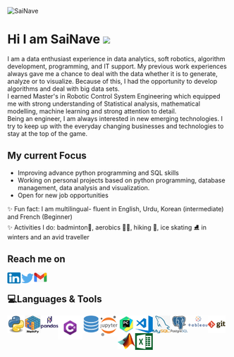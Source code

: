 </a><img src="https://komarev.com/ghpvc/?username=SaiNave&style=flat&label=Profile visits" alt="SaiNave" /></a>
<!--</a>[![Visits Badge](https://badges.pufler.dev/years/SaiNave)](https://badges.pufler.dev)</a>!-->
# Hi I am SaiNave <img src="https://media.giphy.com/media/hvRJCLFzcasrR4ia7z/giphy.gif" width="30px">
I am a data enthusiast experience in  data analytics, soft robotics, algorithm development, programming, and IT support. 
My previous work experiences always gave me a chance to deal with the data  whether it is to generate, analyze or to visualize. 
Because of this, I had the opportunity to develop algorithms and deal with big data sets.<br/>
I earned Master's in Robotic Control System Engineering which equipped me with strong understanding of Statistical analysis, mathematical modelling, machine learning and strong attention to detail.<br/>
Being an engineer, I am always interested in new emerging technologies. I try to keep up with the everyday changing businesses and technologies to stay at the top of the game.

## My current Focus
- Improving advance python programming and SQL skills
- Working on personal projects based on python programming, database management, data analysis and visualization.
- Open for new job opportunities

✨ Fun fact: I am multilingual- fluent in English, Urdu, Korean (intermediate) and French (Beginner)
</br>✨ Activities I do: badminton🏸, aerobics 🏃‍♀️, hiking 🥾, ice skating ⛸️ in winters and an avid traveller

## Reach me on
[<img align ="left" alt="SaiNave's LinkedIN" height ="25" width="30" src="logos/linkedin_icon.png"/>](https://www.linkedin.com/in/sairah-naveed)
[<img align ="left" alt="SaiNave's Twitter" heightt ="25" width="30" src="logos/twitter_icon.png"/>](https://twitter.com/NaveedSairah)
[<img align ="left" alt="g_logo" width="30" src="logos/g_logo.png"/>](mailto:nave.sai25@gmail.com)
<br/>

## 💻Languages & Tools
</p> 
<img align="left" alt= "python_logo" width="40" src="logos/python_logo.png" />
<img align="left" alt= "numpy_logo" Height = "40" width="35" src="logos/numpy.png" />
<img align="left" alt= "pandas_logo" width="40" src="logos/pandas.png" />
<img align="left" alt= "Csharp_Logo" width="55" src="logos/Csharp_Logo.png"/ >
<img align="left" alt= "sql_logo" width="40" src="logos/sql_logo.png" />
<img align="left" alt= "Jupyter_logo" width="40" src="logos/Jupyter_logo.png" />
<img align="left" alt= "pycharm_logo" width="40" src="logos/pycharm_logo.png" />
<img align="left" alt= "vscode_logo" width="40" src="logos/vscode_logo.png" />
<img align="left" alt= "my_sql_logo" width="40" src="logos/my_sql_logo.png" />
<img align="left" alt= "postgresql_logo" width="40" src="logos/postgresql_logo.png" />
<img align="left" alt= "Tableau_logo" width="45" src="logos/Tableau_logo.png" />
<img align="left" alt= "git_logo" width="40" src="logos/git_logo.png" />
<img align="left" alt= "Maltab_Logo" width="40" src="logos/Matlab_Logo.png" />

<br />
<br />


<img align="left" alt= "excel" width="40" src="logos/excel.png" /> 
</p>
<br />
<br />
<!--<p align="left"><img align="center" src="https://github-readme-stats.vercel.app/api?username=SaiNave&theme=light&show_icons=true" alt="SaiNave" /></p>!-->




                                                                                                                                         





